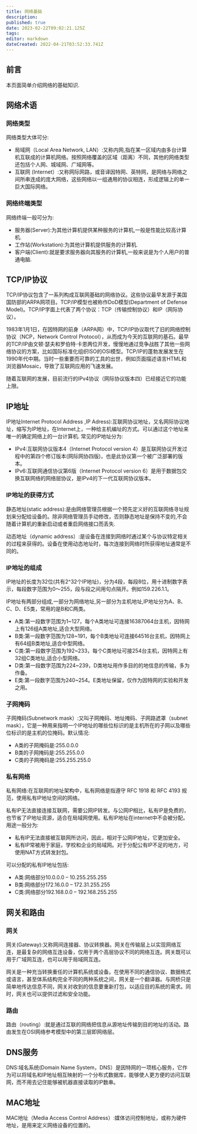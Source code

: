 ```yaml
---
title: 网络基础
description: 
published: true
date: 2023-02-22T09:02:21.125Z
tags: 
editor: markdown
dateCreated: 2022-04-21T03:52:33.741Z
---
```


## 前言

本页面简单介绍网络的基础知识.

## 网络术语

### 网络类型

网络类型大体可分:

- 局域网（Local Area Network, LAN）:又称内网,指在某一区域内由多台计算机互联成的计算机网络。按照网络覆盖的区域（距离）不同，其他的网络类型还包括个人网、城域网、广域网等。
- 互联网 (Internet）:又称网际网路，或音译因特网、英特网，是网络与网络之间所串连成的庞大网络，这些网络以一组通用的协议相连，形成逻辑上的单一巨大国际网络。

### 网络终端类型

网络终端一般可分为:

- 服务器(Server):为其他计算机提供某种服务的计算机,一般是性能比较高计算机.
- 工作站(Workstation):为其他计算机提供服务的计算机.
- 客户端(Client):就是要求服务器向其服务的计算机,一般来说是为个人用户的普通电脑.

## TCP/IP协议

TCP/IP协议包含了一系列构成互联网基础的网络协议。这些协议最早发源于美国国防部的ARPA网项目。TCP/IP模型也被称作DoD模型(Department of Defense Model)。TCP/IP字面上代表了两个协议：TCP（传输控制协议）和IP（网际协议）。

1983年1月1日，在因特网的前身（ARPA网）中，TCP/IP协议取代了旧的网络控制协议（NCP，Network Control Protocol），从而成为今天的互联网的基石。最早的TCP/IP由文顿·瑟夫和罗伯特·卡恩两位开发，慢慢地通过竞争战胜了其他一些网络协议的方案，比如国际标准化组织ISO的OSI模型。TCP/IP的蓬勃发展发生在1990年代中期。当时一些重要而可靠的工具的出世，例如页面描述语言HTML和浏览器Mosaic，导致了互联网应用的飞速发展。

随着互联网的发展，目前流行的IPv4协议（网际协议版本四）已经接近它的功能上限。

## IP地址

IP地址Internet Protocol Address ,IP Adress):互联网协议地址，又名网际协议地址，缩写为IP地址，在Internet上，一种给主机编址的方式。可以通过这个地址来唯一的确定网络上的一台计算机. 常见的IP地址分为:

- IPv4:互联网协议版本4（Internet Protocol version 4）是互联网协议开发过程中的第四个修订版本(网际网协四版)，也是此协议第一个被广泛部署的版本。
- IPv6:互联网通信协议第6版（Internet Protocol version 6）是用于数据包交换互联网络的网络层协议，是IPv4的下一代互联网协议版本。

### IP地址的获得方式

静态地址(static address):是由网络管理员根据一个预先定义好的互联网络寻址规划来分配给设备的。除非网络管理员手动修改，否则静态地址是保持不变的,不会随着计算机的重新启动或者重启网络接口而丢失.

动态地址（dynamic address）:是设备在连接到网络时通过某个与协议特定相关的过程来获得的。设备在使用动态地址时，每次连接到网络时所获得地址通常是不同的。

### IP地址的组成

IP地址的长度为32位(共有2^32个IP地址)，分为4段，每段8位，用十进制数字表示，每段数字范围为0～255，段与段之间用句点隔开。例如159.226.1.1。

IP地址有两部分组成,一部分为网络地址,另一部分为主机地址,IP地址分为A、B、C、D、E5类，常用的是B和C两类。

- A类:第一段数字范围为1~127，每个A类地址可连接16387064台主机，因特网上有126组A类地址,适合大型网络。
- B类:第一段数字范围为128~191，每个B类地址可连接64516台主机，因特网上有64组B类地址,适合中型网络。
- C类:第一段数字范围为192~233，每个C类地址可接254台主机，因特网上有32组C类地址,适合小型网络。
- D类:第一段数字范围为224~239，D类地址用作多目的的地信息的传输，多为作备。
- E类:第一段数字范围为240~254。E类地址保留，仅作为因特网的实验和开发之用。

### 子网掩码

子网掩码(Subnetwork mask）:又叫子网掩码、地址掩码、子网路遮罩（subnet mask），它是一种用来指明一个IP地址的哪些位标识的是主机所在的子网以及哪些位标识的是主机的位掩码。默认情况:

- A类的子网掩码是:255.0.0.0
- B类的子网掩码是:255.255.0.0
- C类的子网掩码是:255.255.255.0

### 私有网络

私有网络:在互联网的地址架构中，私有网络是指遵守 RFC 1918 和 RFC 4193 规范，使用私有IP地址空间的网络。

私有IP无法直接连接互联网，需要公网IP转发。与公网IP相比，私有IP是免费的，也节省了IP地址资源，适合在局域网使用。私有IP地址在internet中不会被分配。用途一般分为:

- 私有IP无法直接被互联网所访问，因此，相对于公网IP地址，它更加安全。
- 私有IP常被用于家庭，学校和企业的局域网。对于分配公有IP不足的地方，可使用NAT方式转发封包。

可以分配的私有IP地址包括:

- A类:网络部分10.0.0.0 – 10.255.255.255
- B类:网络部分172.16.0.0 – 172.31.255.255
- C类:网络部分192.168.0.0 – 192.168.255.255

## 网关和路由

### 网关

网关(Gateway):又称网间连接器、协议转换器。网关在传输层上以实现网络互连，是最复杂的网络互连设备，仅用于两个高层协议不同的网络互连。网关既可以用于广域网互连，也可以用于局域网互连。

网关是一种充当转换重任的计算机系统或设备。在使用不同的通信协议、数据格式或语言，甚至体系结构完全不同的两种系统之间，网关是一个翻译器。与网桥只是简单地传达信息不同，网关对收到的信息要重新打包，以适应目的系统的需求。同时，网关也可以提供过滤和安全功能。

### 路由

路由（routing）:就是通过互联的网络把信息从源地址传输到目的地址的活动。路由发生在OSI网络参考模型中的第三层即网络层。

## DNS服务

DNS:域名系统(Domain Name System，DNS）是因特网的一项核心服务，它作为可以将域名和IP地址相互映射的一个分布式数据库，能够使人更方便的访问互联网，而不用去记住能够被机器直接读取的IP数串。

## MAC地址

MAC地址（Media Access Control Address）:媒体访问控制地址，或称为硬件地址，是用来定义网络设备的位置的。